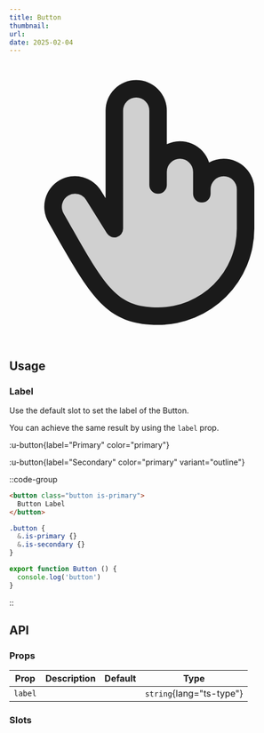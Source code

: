 ```yaml
---
title: Button
thumbnail:
url:
date: 2025-02-04
---
```


<svg viewBox="0 0 256 256"><g fill="currentColor"><path d="M216 116v36a80 80 0 0 1-80 80c-44.18 0-55.81-24-93.32-90a20 20 0 0 1 34.64-20L96 152V44a20 20 0 0 1 40 0v56a20 20 0 0 1 40 0v16a20 20 0 0 1 40 0" opacity=".2"/><path d="M196 88a27.86 27.86 0 0 0-13.35 3.39A28 28 0 0 0 144 74.7V44a28 28 0 0 0-56 0v80l-3.82-6.13A28 28 0 0 0 35.73 146l4.67 8.23C74.81 214.89 89.05 240 136 240a88.1 88.1 0 0 0 88-88v-36a28 28 0 0 0-28-28m12 64a72.08 72.08 0 0 1-72 72c-37.63 0-47.84-18-81.68-77.68l-4.69-8.27V138A12 12 0 0 1 54 121.61a11.9 11.9 0 0 1 6-1.6a12 12 0 0 1 10.41 6a2 2 0 0 0 .14.23l18.67 30A8 8 0 0 0 104 152V44a12 12 0 0 1 24 0v68a8 8 0 0 0 16 0v-12a12 12 0 0 1 24 0v20a8 8 0 0 0 16 0v-4a12 12 0 0 1 24 0Z"/></g></svg>

## Usage

### Label

Use the default slot to set the label of the Button.

You can achieve the same result by using the `label` prop.

<div class="bg-[var(--ui-bg-elevated)] py-16 rounded-lg">
<div class="flex justify-center gap-4">

:u-button{label="Primary" color="primary"}

:u-button{label="Secondary" color="primary" variant="outline"}

</div>
</div>

::code-group

```html [button.html]
<button class="button is-primary">
  Button Label
</button>
```

```css [button.css]
.button {
  &.is-primary {}
  &.is-secondary {}
}

```

```ts [button.ts]
export function Button () {
  console.log('button')
}

```

::

## API

### Props

| Prop    | Description | Default | Type                     |
| ------- | ----------- | ------- | ------------------------ |
| `label` |             |         | `string`{lang="ts-type"} |

### Slots
